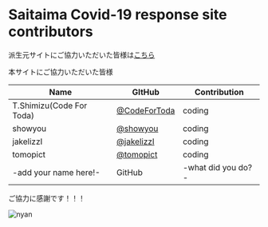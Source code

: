 Saitaima Covid-19 response site contributors
============================================

派生元サイトにご協力いただいた皆様は[こちら](https://github.com/tokyo-metropolitan-gov/covid19/blob/development/CONTRIBUTORS.md)

本サイトにご協力いただいた皆様

| Name | GItHub | Contribution |
| --- | --- | --- |
| T.Shimizu(Code For Toda) | [@CodeForToda](https://github.com/codefortoda) | coding |
| showyou | [@showyou](https://github.com/showyou) | coding |
| jakelizzI | [@jakelizzI](https://github.com/jakelizzI) | coding|
| tomopict | [@tomopict](https://github.com/tomopict) | coding|
| -add your name here!- | GitHub | -what did you do?- |

ご協力に感謝です！！！

![nyan](https://i.gyazo.com/f04e7468ea6e4bb6e87f6817fea980f9.gif)
